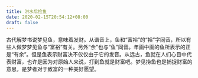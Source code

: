 ```yaml
---
title: 洪水后捡鱼
date: 2020-02-15T20:54:12+08:00
draft: false
---
```


古代解梦书说梦见鱼，意味着发财。从谐音上，鱼和“富裕”的“裕”字同音，所以有些人做梦梦见鱼与“富裕”有关。另外“余”也与“鱼”同音。年画中画的鱼所表示的正是“有余”。但是鱼表示财富决不仅仅由于它的发音。从远古，鱼就在人们心目中代表财富，也许是因为对原始人来说，打到鱼就是财富吧。梦见捞鱼也是捕捉财富的意思，是梦者对于致富的一种美好愿望。
